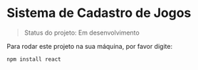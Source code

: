 # Sistema de Cadastro de Jogos

> Status do projeto: Em desenvolvimento

Para rodar este projeto na sua máquina, por favor digite:

```
npm install react
```
